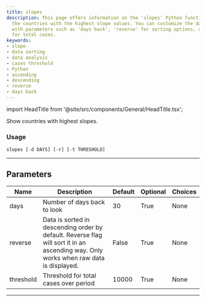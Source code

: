 ```yaml
---
title: slopes
description: This page offers information on the 'slopes' Python function, which displays
  the countries with the highest slope values. You can customize the data displayed
  with parameters such as 'days back', 'reverse' for sorting options, and 'threshold'
  for total cases.
keywords:
- slope
- data sorting
- data analysis
- cases threshold
- Python
- ascending
- descending
- reverse
- days back
---
```


import HeadTitle from '@site/src/components/General/HeadTitle.tsx';

<HeadTitle title="alt/covid/slopes - Reference | OpenBB Terminal Docs" />

Show countries with highest slopes.

### Usage

```python
slopes [-d DAYS] [-r] [-t THRESHOLD]
```

---

## Parameters

| Name | Description | Default | Optional | Choices |
| ---- | ----------- | ------- | -------- | ------- |
| days | Number of days back to look | 30 | True | None |
| reverse | Data is sorted in descending order by default. Reverse flag will sort it in an ascending way. Only works when raw data is displayed. | False | True | None |
| threshold | Threshold for total cases over period | 10000 | True | None |

---
